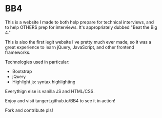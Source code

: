 # BB4

This is a website I made to both help prepare for technical interviews, and to help OTHERS prep for interviews. It's appropriately dubbed "Beat the Big 4."

This is also the first legit website I've pretty much ever made, so it was a great experience to learn jQuery, JavaScript, and other frontend frameworks.

Technologies used in particular: 
 - Bootstrap
 - jQuery
 - Highlight.js: syntax highlighting 
 
Everythign else is vanilla JS and HTML/CSS.

Enjoy and visit tangert.github.io/BB4 to see it in action!

Fork and contribute pls!

